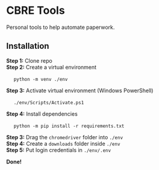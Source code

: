# CBRE Tools

Personal tools to help automate paperwork.

## Installation

**Step 1:** Clone repo\
**Step 2:** Create a virtual environment

&nbsp;&nbsp;&nbsp;&nbsp;
`python -m venv ./env`

**Step 3:** Activate virtual environment (Windows PowerShell)

&nbsp;&nbsp;&nbsp;&nbsp;
`./env/Scripts/Activate.ps1`

**Step 4:** Install dependencies

&nbsp;&nbsp;&nbsp;&nbsp;
`python -m pip install -r requirements.txt`

**Step 3:** Drag the `chromedriver` folder into `./env`\
**Step 4:** Create a `downloads` folder inside `./env`\
**Step 5:** Put login credentials in `./env/.env`

**Done!**

